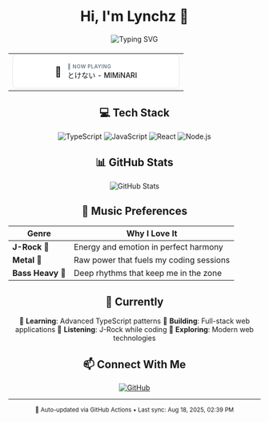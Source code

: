 <div align="center">

# Hi, I'm Lynchz 👋

<div style="margin: 20px 0;">
  <img src="https://readme-typing-svg.herokuapp.com?font=Inter&weight=300&size=22&duration=3000&pause=1000&color=374151&center=true&vCenter=true&width=435&lines=CS+Student+%26+Music+Enthusiast;J-Rock+%26+Metal+Fan;TypeScript+Developer" alt="Typing SVG" />
</div>

<!-- Spotify Now Playing -->
<table align="center" style="border: none;">
  <tr>
    <td align="center" style="border: none;">
      <div style="background: #ffffff; border: 1px solid #e1e8ed; border-radius: 8px; padding: 16px; min-width: 300px;">
        <div style="display: flex; align-items: center; justify-content: center;">
          <div style="margin-right: 12px; font-size: 20px;">
            🎵
          </div>
          <div style="text-align: left;">
            <div style="font-size: 10px; color: #657786; font-weight: 600; text-transform: uppercase; letter-spacing: 0.5px; margin-bottom: 4px;">
              🔴 NOW PLAYING
            </div>
            <div style="font-weight: 500; color: #14171a; font-size: 14px; line-height: 1.2;">
              とけない - MIMiNARI
            </div>
          </div>
        </div>
      </div>
    </td>
  </tr>
</table>

## 💻 Tech Stack

<div align="center">

![TypeScript](https://img.shields.io/badge/TypeScript-007ACC?style=for-the-badge&logo=typescript&logoColor=white)
![JavaScript](https://img.shields.io/badge/JavaScript-F7DF1E?style=for-the-badge&logo=javascript&logoColor=black)
![React](https://img.shields.io/badge/React-20232A?style=for-the-badge&logo=react&logoColor=61DAFB)
![Node.js](https://img.shields.io/badge/Node.js-43853D?style=for-the-badge&logo=node.js&logoColor=white)

</div>

## 📊 GitHub Stats

<div align="center">

![GitHub Stats](https://github-readme-stats.vercel.app/api?username=LynchzDEV&show_icons=true&theme=default&hide_border=true&bg_color=ffffff&title_color=2d2d2d&text_color=6b6b6b&icon_color=a8a8a8)

</div>

## 🎵 Music Preferences

<div align="center">

| Genre | Why I Love It |
|-------|---------------|
| **J-Rock** 🎸 | Energy and emotion in perfect harmony |
| **Metal** 🤘 | Raw power that fuels my coding sessions |
| **Bass Heavy** 🎵 | Deep rhythms that keep me in the zone |

</div>

## 🚀 Currently

<div align="center">

🔹 **Learning**: Advanced TypeScript patterns
🔹 **Building**: Full-stack web applications
🔹 **Listening**: J-Rock while coding
🔹 **Exploring**: Modern web technologies

</div>

## 📫 Connect With Me

<div align="center">

[![GitHub](https://img.shields.io/badge/GitHub-100000?style=for-the-badge&logo=github&logoColor=white)](https://github.com/LynchzDEV)

</div>

---

<div align="center">
  <sub>🤖 Auto-updated via GitHub Actions • Last sync: Aug 18, 2025, 02:39 PM</sub>
</div>

</div>
